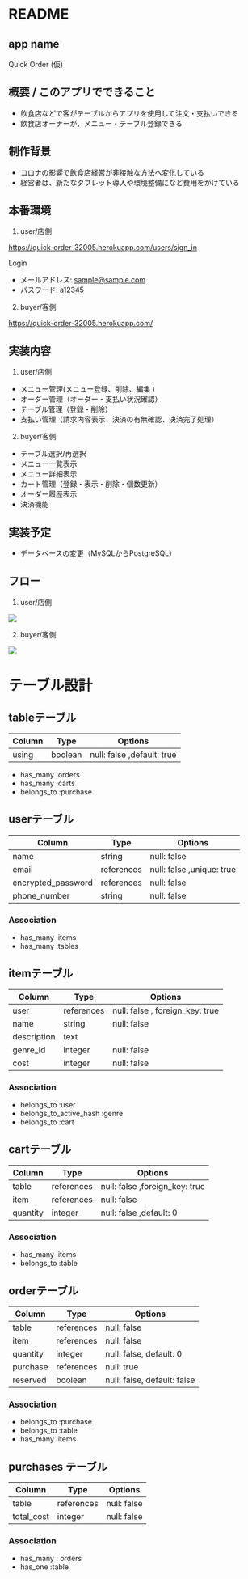 # README
## app name 
Quick Order (仮)

## 概要 / このアプリでできること
- 飲食店などで客がテーブルからアプリを使用して注文・支払いできる
- 飲食店オーナーが、メニュー・テーブル登録できる

## 制作背景 
- コロナの影響で飲食店経営が非接触な方法へ変化している
- 経営者は、新たなタブレット導入や環境整備になど費用をかけている

## 本番環境
1. user/店側

https://quick-order-32005.herokuapp.com/users/sign_in

Login
- メールアドレス: sample@sample.com
- パスワード: a12345

2. buyer/客側

https://quick-order-32005.herokuapp.com/

## 実装内容
1. user/店側
- メニュー管理(メニュー登録、削除、編集 )
- オーダー管理（オーダー・支払い状況確認）
- テーブル管理（登録・削除）
- 支払い管理（請求内容表示、決済の有無確認、決済完了処理）

2. buyer/客側
- テーブル選択/再選択
- メニュー一覧表示
- メニュー詳細表示
- カート管理（登録・表示・削除・個数更新）
- オーダー履歴表示
- 決済機能

## 実装予定
- データベースの変更（MySQLからPostgreSQL）

## フロー
1. user/店側

[![](https://mermaid.ink/img/eyJjb2RlIjoiZ3JhcGggVERcbiAgICBBW-OBiuW6l10gLS0-Qyjjg4jjg4Pjg5fjg5rjg7zjgrgv44Oh44OL44Ol44O8566h55CGKVxuICAgIEMgLS0-IHzjg6Hjg4vjg6Xjg7zpgbjmip58IEQo44Oh44OL44Ol44O857eo6ZuGL-WJiumZpClcbiAgICBELS0-Q1xu44CAXG5cbiAgICBDLS0-fOaWsOODoeODi-ODpeODvOeZu-mMsnwgRijjg6Hjg4vjg6Xjg7znmbvpjLIpXG7jgIAgIEYgLS0-44CAQ1xuXG4gICAgQy0tPnzjgqrjg7zjg4Djg7znrqHnkIZ8IEgo44Kq44O844OA44O85LiA6Kan6KGo56S6KVxu44CAICBIIC0tPuOAgENcbuOAgFxu44CA44CAQyAtLT4gfOODhuODvOODluODq-eZu-mMsnwgSyjjg4bjg7zjg5bjg6vnmbvpjLIv5YmK6ZmkKVxuIOOAgEvjgIAtLT7jgIBDXG5cbuOAgOOAgEMgLS0-IHzlupfpoK3mlK_miZXjgYTmmYLjga7msbrmuIjlh6bnkIZ8IEUo5pSv5omV44GE5Yem55CGKVxu44CA44CARSAtLT585Lya6KiI44OG44O844OW44Or6YG45oqefEco5ZCI6KiI6YeR6aGN6KGo56S6KVxuICAgRyAtLT585bqX6aCt5rG65riIfEko5rG65riI5a6M5LqGKVxuICAgSSAtLT5DXG5cbuOAgCAgXG7jgIAgIiwibWVybWFpZCI6eyJ0aGVtZSI6ImZvcmVzdCJ9LCJ1cGRhdGVFZGl0b3IiOmZhbHNlfQ)](https://mermaid-js.github.io/mermaid-live-editor/#/edit/eyJjb2RlIjoiZ3JhcGggVERcbiAgICBBW-OBiuW6l10gLS0-Qyjjg4jjg4Pjg5fjg5rjg7zjgrgv44Oh44OL44Ol44O8566h55CGKVxuICAgIEMgLS0-IHzjg6Hjg4vjg6Xjg7zpgbjmip58IEQo44Oh44OL44Ol44O857eo6ZuGL-WJiumZpClcbiAgICBELS0-Q1xu44CAXG5cbiAgICBDLS0-fOaWsOODoeODi-ODpeODvOeZu-mMsnwgRijjg6Hjg4vjg6Xjg7znmbvpjLIpXG7jgIAgIEYgLS0-44CAQ1xuXG4gICAgQy0tPnzjgqrjg7zjg4Djg7znrqHnkIZ8IEgo44Kq44O844OA44O85LiA6Kan6KGo56S6KVxu44CAICBIIC0tPuOAgENcbuOAgFxu44CA44CAQyAtLT4gfOODhuODvOODluODq-eZu-mMsnwgSyjjg4bjg7zjg5bjg6vnmbvpjLIv5YmK6ZmkKVxuIOOAgEvjgIAtLT7jgIBDXG5cbuOAgOOAgEMgLS0-IHzlupfpoK3mlK_miZXjgYTmmYLjga7msbrmuIjlh6bnkIZ8IEUo5pSv5omV44GE5Yem55CGKVxu44CA44CARSAtLT585Lya6KiI44OG44O844OW44Or6YG45oqefEco5ZCI6KiI6YeR6aGN6KGo56S6KVxuICAgRyAtLT585bqX6aCt5rG65riIfEko5rG65riI5a6M5LqGKVxuICAgSSAtLT5DXG5cbuOAgCAgXG7jgIAgIiwibWVybWFpZCI6eyJ0aGVtZSI6ImZvcmVzdCJ9LCJ1cGRhdGVFZGl0b3IiOmZhbHNlfQ)

2. buyer/客側

[![](https://mermaid.ink/img/eyJjb2RlIjoiZ3JhcGggVERcbiAgICBBW-OBiuWuouanmF0gLS0-Qyjjg4jjg4Pjg5fjg5rjg7zjgrgv44Oh44OL44Ol44O85LiA6KanKVxuICAgIEMgLS0-IHzjg6Hjg4vjg6Xjg7zpgbjmip58IEQo44Oh44OL44Ol44O86Kmz57SwKVxuICAgIEQtLT585YCL5pWw6YG45oqefExb44Kr44O844OI5L-d5a2YXVxu44CA44CAIEzjgIAtLT7jgIBDXG5cbiAgICBDLS0-fOOCq-ODvOODiOihqOekunwgRijjgqvjg7zjg4jlhoXkuIDopqfooajnpLopXG7jgIAgIEYgLS0-fOWAi-aVsOabtOaWsC_liYrpmaR8IEdb44Kq44O844OA44O856K65a6aXVxuICAgIEfjgIAtLT7jgIBDXG5cbiAgICBDLS0-fOOCquODvOODgOODvOWxpeattHwgSCjjgqrjg7zjg4Djg7zkuIDopqfooajnpLopXG7jgIAgIEggLS0-IHzjgq_jg6zjgrjjg4Pjg4jjgqvjg7zjg4nmlK_miZXjgYR8IEko44Kr44O844OJ5oOF5aCx5YWl5YqbKVxu44CA44CASC0tPnzlupfpoK3mlK_miZXjgYR8IENcbiAgIEktLT5KW-axuua4iF1cbuOAgOOAgErjgIAtLT7jgIBDXG7jgIBcbuOAgOOAgEMgLS0-IHzjg4bjg7zjg5bjg6vpgbjmip4v5YaN6YG45oqefCBLKOODhuODvOODluODq-eZu-mMsilcbiDjgIBL44CALS0-44CAQ1xuXG7jgIAgIFxu44CAICIsIm1lcm1haWQiOnt9LCJ1cGRhdGVFZGl0b3IiOmZhbHNlfQ)](https://mermaid-js.github.io/mermaid-live-editor/#/edit/eyJjb2RlIjoiZ3JhcGggVERcbiAgICBBW-OBiuWuouanmF0gLS0-Qyjjg4jjg4Pjg5fjg5rjg7zjgrgv44Oh44OL44Ol44O85LiA6KanKVxuICAgIEMgLS0-IHzjg6Hjg4vjg6Xjg7zpgbjmip58IEQo44Oh44OL44Ol44O86Kmz57SwKVxuICAgIEQtLT585YCL5pWw6YG45oqefExb44Kr44O844OI5L-d5a2YXVxu44CA44CAIEzjgIAtLT7jgIBDXG5cbiAgICBDLS0-fOOCq-ODvOODiOihqOekunwgRijjgqvjg7zjg4jlhoXkuIDopqfooajnpLopXG7jgIAgIEYgLS0-fOWAi-aVsOabtOaWsC_liYrpmaR8IEdb44Kq44O844OA44O856K65a6aXVxuICAgIEfjgIAtLT7jgIBDXG5cbiAgICBDLS0-fOOCquODvOODgOODvOWxpeattHwgSCjjgqrjg7zjg4Djg7zkuIDopqfooajnpLopXG7jgIAgIEggLS0-IHzjgq_jg6zjgrjjg4Pjg4jjgqvjg7zjg4nmlK_miZXjgYR8IEko44Kr44O844OJ5oOF5aCx5YWl5YqbKVxu44CA44CASC0tPnzlupfpoK3mlK_miZXjgYR8IENcbiAgIEktLT5KW-axuua4iF1cbuOAgOOAgErjgIAtLT7jgIBDXG7jgIBcbuOAgOOAgEMgLS0-IHzjg4bjg7zjg5bjg6vpgbjmip4v5YaN6YG45oqefCBLKOODhuODvOODluODq-eZu-mMsilcbiDjgIBL44CALS0-44CAQ1xuXG7jgIAgIFxu44CAICIsIm1lcm1haWQiOnt9LCJ1cGRhdGVFZGl0b3IiOmZhbHNlfQ)

# テーブル設計

## tableテーブル
| Column             | Type       | Options                         |
| ------------------ | ------     | -------------------------       |
| using              |  boolean   | null: false ,default: true      |

- has_many :orders
- has_many :carts
- belongs_to :purchase


## userテーブル

| Column             | Type       | Options                    |
| ------------------ | ------     | -------------------------- |
| name               | string     | null: false                |
| email              | references | null: false ,unique: true  |
| encrypted_password | references | null: false                |
| phone_number       | string     | null: false                |

### Association
- has_many :items
- has_many :tables


## itemテーブル

| Column          | Type       | Options                         |
| --------------- | ---------- | ------------------------------- |
| user            | references | null: false , foreign_key: true |
| name            | string     | null: false                     |
| description     | text       |                                 |
| genre_id        | integer    | null: false                     |
| cost            | integer    | null: false                     |

### Association

- belongs_to :user
- belongs_to_active_hash :genre
- belongs_to :cart


## cartテーブル

| Column          | Type       | Options                         |
| --------------- | ---------- | ------------------------------- |        
| table           | references | null: false ,foreign_key: true  | 
| item            | references | null: false                     | 
| quantity        | integer	   | null: false ,default: 0         |   
	

### Association 
- has_many :items
- belongs_to :table


## orderテーブル

| Column          | Type       | Options                         |
| --------------- | ---------- | ------------------------------- |
| table           | references | null: false                     |
| item            | references | null: false                     | 
| quantity        | integer	   | null: false, default: 0         |   
| purchase        | references | null: true                      |
| reserved        | boolean    | null: false, default: false      |                |
                        
### Association
- belongs_to :purchase 
- belongs_to :table 
- has_many :items 


## purchases テーブル

| Column         | Type       | Options                        |
| ------         | ---------- | ------------------------------ |
|  table         | references | null: false                    |
|  total_cost    | integer    | null: false                    |
   
### Association
- has_many : orders
- has_one :table

